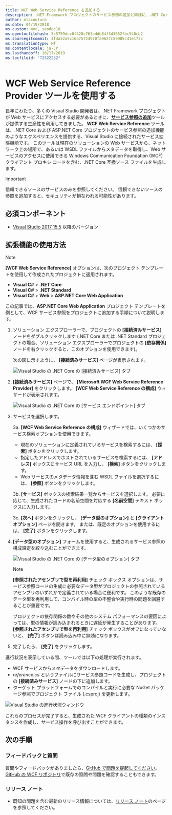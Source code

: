 ```yaml
---
title: WCF Web Service Reference を追加する
description: .NET Framework プロジェクトのサービス参照の追加と同様に、.NET Core プロジェクトと ASP.NET Core プロジェクトの機能を追加する Microsoft WCF Web Service Reference Provider Tool の概要。
author: mlacouture
ms.date: 04/19/2018
ms.custom: mvc, seodec18
ms.openlocfilehash: 5c5759dcc0f428c763eddb84f3d3652fbc548cb2
ms.sourcegitcommit: 4f4a32a5c16a75724920fa9627c59985c41e173c
ms.translationtype: HT
ms.contentlocale: ja-JP
ms.lasthandoff: 10/17/2019
ms.locfileid: "72522232"
---
```

# <a name="use-the-wcf-web-service-reference-provider-tool"></a>WCF Web Service Reference Provider ツールを使用する

長年にわたり、多くの Visual Studio 開発者は、.NET Framework プロジェクトが Web サービスにアクセスする必要があるときに、[**サービス参照の追加**](/visualstudio/data-tools/how-to-add-update-or-remove-a-wcf-data-service-reference)ツールが提供する生産性を利用してきました。  **WCF Web Service Reference** ツールは、.NET Core および ASP.NET Core プロジェクトのサービス参照の追加機能のようなエクスペリエンスを提供する、Visual Studio に接続されたサービス拡張機能です。 このツールは現在のソリューションの Web サービスから、ネットワーク上の場所で、あるいは WSDL ファイルからメタデータを取得し、Web サービスのアクセスに使用できる Windows Communication Foundation (WCF) クライアント プロキシ コードを含む、.NET Core 互換ソース ファイルを生成します。

> [!IMPORTANT]
> 信頼できるソースのサービスのみを参照してください。 信頼できないソースの参照を追加すると、セキュリティが損なわれる可能性があります。

## <a name="prerequisites"></a>必須コンポーネント

- [Visual Studio 2017 15.5](https://aka.ms/vsdownload?utm_source=mscom&utm_campaign=msdocs) 以降のバージョン

## <a name="how-to-use-the-extension"></a>拡張機能の使用方法

> [!NOTE]
> **[WCF Web Service Reference]** オプションは、次のプロジェクト テンプレートを使用して作成されたプロジェクトに適用されます。
>
> - **Visual C#**  >  **.NET Core**
> - **Visual C#**  >  **.NET Standard**
> - **Visual C#**  > **Web** > **ASP.NET Core Web Application**

この記事では、**ASP.NET Core Web Application** プロジェクト テンプレートを例として、WCF サービス参照をプロジェクトに追加する手順について説明します。

1. ソリューション エクスプローラーで、プロジェクトの **[接続済みサービス]** ノードをダブルクリックします (.NET Core または .NET Standard プロジェクトの場合、ソリューション エクスプローラーでプロジェクトの **[依存関係]** ノードを右クリックすると、このオプションを使用できます)。

    次の図に示すように、 **[接続済みサービス]** ページが表示されます。

    ![Visual Studio の .NET Core の [接続済みサービス] タブ](./media/wcf-web-service-reference-guide/wcfcs-ConnectedServicesPage.png)

2. **[接続済みサービス]** ページで、 **[Microsoft WCF Web Service Reference Provider]** をクリックします。 **[WCF Web Service Reference の構成]** ウィザードが表示されます。

    ![Visual Studio の .NET Core の [サービス エンドポイント] タブ](./media/wcf-web-service-reference-guide/wcfcs-ServiceEndpointPage.png)

3. サービスを選択します。

    3a. **[WCF Web Service Reference の構成]** ウィザードでは、いくつかのサービス検索オプションを使用できます。

     * 現在のソリューションに定義されているサービスを検索するには、 **[探索]** ボタンをクリックします。
     * 指定したアドレスでホストされているサービスを検索するには、 **[アドレス]** ボックスにサービス URL を入力し、 **[検索]** ボタンをクリックします。
     * Web サービスのメタデータ情報を含む WSDL ファイルを選択するには、 **[参照]** ボタンをクリックします。

    3b. **[サービス]** ボックスの検索結果一覧からサービスを選択します。 必要に応じて、生成されたコードの名前空間を対応する **[名前空間]** テキスト ボックスに入力します。

    3c. **[次へ]** ボタンをクリックし、 **[データ型のオプション]** と **[クライアント オプション]** ページを開きます。 または、既定のオプションを使用するには、 **[完了]** ボタンをクリックします。

4. **[データ型のオプション]** フォームを使用すると、生成されるサービス参照の構成設定を絞り込むことができます。

    ![Visual Studio の .NET Core の [データ型のオプション] タブ](./media/wcf-web-service-reference-guide/wcfcs-DataTypesPage.png)

    > [!NOTE]
    > **[参照されたアセンブリで型を再利用]** チェック ボックス オプションは、サービス参照コードの生成に必要なデータ型がプロジェクトの参照されているアセンブリのいずれかで定義されている場合に便利です。  このような既存のデータ型を再利用して、コンパイル時の型の不整合や実行時の問題を回避することが重要です。

    プロジェクトの依存関係の数やその他のシステム パフォーマンスの要因によっては、型の情報が読み込まれるときに遅延が発生することがあります。 **[参照されたアセンブリで型を再利用]** チェック ボックスがオフになっていないと、 **[完了]** ボタンは読み込み中に無効になります。

5. 完了したら、 **[完了]** をクリックします。

進行状況を表示している間、ツールでは以下の処理が実行されます。

- WCF サービスからメタデータをダウンロードします。
- *reference.cs* というファイルにサービス参照コードを生成し、プロジェクトの **[接続済みサービス]** ノードの下に追加します。
- ターゲット プラットフォームでのコンパイルと実行に必要な NuGet パッケージ参照でプロジェクト ファイル (.csproj) を更新します。

![Visual Studio の進行状況ウィンドウ](./media/wcf-web-service-reference-guide/wcfcs-ProgressWindow.png)

これらのプロセスが完了すると、生成された WCF クライアントの種類のインスタンスを作成し、サービス操作を呼び出すことができます。

## <a name="next-steps"></a>次の手順

### <a name="feedback--questions"></a>フィードバックと質問

質問やフィードバックがありましたら、[GitHub で問題を提起してください](https://github.com/dotnet/wcf/issues/new)。 [GitHub の WCF リポジトリ](https://github.com/dotnet/wcf/issues?utf8=%E2%9C%93&q=is:issue%20label:tooling)で既存の質問や問題を確認することもできます。

### <a name="release-notes"></a>リリース ノート

- 既知の問題を含む最新のリリース情報については、[リリース ノート](https://github.com/dotnet/wcf/blob/master/release-notes/WCF-Web-Service-Reference-notes.md)のページを参照してください。
